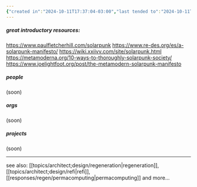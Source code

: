 ```yaml
---
{"created in":"2024-10-11T17:37:04-03:00","last tended to":"2024-10-11T18:01:28-03:00","tags":["concept","response","art","regen","design","🌱"],"notestage":["🌱"],"relevancescore":96,"dg-publish":true,"permalink":"/responses/regen/solarpunk/","dgPassFrontmatter":true,"created":"2024-10-11T17:37:04.440-03:00","updated":"2024-10-11T18:01:28.929-03:00"}
---
```


##### great introductory resources:

https://www.paulfletcherhill.com/solarpunk
https://www.re-des.org/es/a-solarpunk-manifesto/
https://wiki.xxiivv.com/site/solarpunk.html
https://metamoderna.org/10-ways-to-thoroughly-solarpunk-society/
https://www.joelightfoot.org/post/the-metamodern-solarpunk-manifesto

##### people

(soon)
##### orgs

(soon)
##### projects

(soon)

----
see also: [[topics/architect;design/regeneration\|regeneration]], [[topics/architect;design/refi\|refi]], [[responses/regen/permacomputing\|permacomputing]] and more...